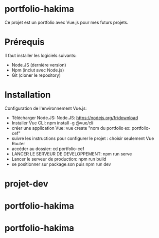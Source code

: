 # portfolio-hakima

Ce projet est un portfolio avec Vue.js pour mes futurs projets. 

# Prérequis 

Il faut installer les logiciels suivants: 

- Node.JS (dernière version)
- Npm (inclut avec Node.js)
- Git (cloner le repository)

# Installation 

Configuration de l'environnement Vue.js: 

- Télécharger Node.JS: Node.JS: https://nodejs.org/fr/download
- Installer Vue CLI: npm install -g @vue/cli 
- créer une application Vue: vue create "nom du portfolio ex: portfolio-cef"
- suivre les instructions pour configurer le projet : choisir seulement Vue Router
- accéder au dossier: cd portfolio-cef
- LANCER LE SERVEUR DE DEVELOPPEMENT: npm run serve
- Lancer le serveur de production: npm run build 
- se positionner sur package.son puis npm run dev 
# projet-dev
# portfolio-hakima
# portfolio-hakima
